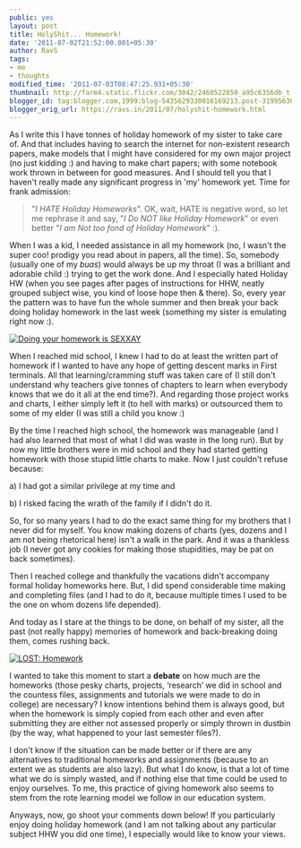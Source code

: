 ```yaml
---
public: yes
layout: post
title: HolyShit... Homework!
date: '2011-07-02T21:52:00.001+05:30'
author: RavS
tags:
- me
- thoughts
modified_time: '2011-07-03T08:47:25.931+05:30'
thumbnail: http://farm4.static.flickr.com/3042/2460522850_a95c6356db_t.jpg
blogger_id: tag:blogger.com,1999:blog-5435629330016169213.post-3199563697897766059
blogger_orig_url: https://ravs.in/2011/07/holyshit-homework.html
---
```


As I write this I have tonnes of holiday homework of my sister to take care of. And that includes having to search the internet for non-existent research papers, make models that I might have considered for my own major project (no just kidding :) and having to make chart papers; with some notebook work thrown in between for good measures. And I should tell you that I haven't really made any significant progress in 'my' homework yet. Time for frank admission: 

> "_I HATE Holiday Homeworks_". OK, wait, HATE is negative word, so let me rephrase it and say, "_I Do NOT like Holiday Homework_" or even better "_I am Not too fond of Holiday Homework_" :).

When I was a kid, I needed assistance in all my homework (no, I wasn't the super coo! prodigy you read about in papers, all the time). So, somebody (usually one of my _buas_) would always be up my throat (I was a brilliant and adorable child :) trying to get the work done. And I especially hated Holiday HW (when you see pages after pages of instructions for HHW, neatly grouped subject wise, you kind of loose hope then & there). So, every year the pattern was to have fun the whole summer and then break your back doing holiday homework in the last week (something my sister is emulating right now :).


[![Doing your homework is SEXXAY](http://farm4.static.flickr.com/3042/2460522850_a95c6356db.jpg)](http://www.flickr.com/photos/mllerustad/2460522850/ "Doing your homework is SEXXAY by Mllerustad, on Flickr")


When I reached mid school, I knew I had to do at least the written part of homework if I wanted to have any hope of getting descent marks in First terminals. All that learning/cramming stuff was taken care of (I still don't understand why teachers give tonnes of chapters to learn when everybody knows that we do it all at the end time?). And regarding those project works and charts, I either simply left it (to hell with marks) or outsourced them to some of my elder (I was still a child you know :)

By the time I reached high school, the homework was manageable (and I had also learned that most of what I did was waste in the long run). But by now my little brothers were in mid school and they had started getting homework with those stupid little charts to make. Now I just couldn't refuse because:

a) I had got a similar privilege at my time and

b) I risked facing the wrath of the family if I didn't do it.

So, for so many years I had to do the exact same thing for my brothers that I never did for myself. You know making dozens of charts (yes, dozens and I am not being rhetorical here) isn't a walk in the park. And it was a thankless job (I never got any cookies for making those stupidities, may be pat on back sometimes).

Then I reached college and thankfully the vacations didn't accompany formal holiday homeworks here. But, I did spend considerable time making and completing files (and I had to do it, because multiple times I used to be the one on whom dozens life depended).

And today as I stare at the things to be done, on behalf of my sister, all the past (not really happy) memories of homework and back-breaking doing them, comes rushing back.


[![LOST: Homework](http://farm1.static.flickr.com/154/353773110_08f19d7a56.jpg)](http://www.flickr.com/photos/jaqian/353773110/ "LOST: Homework by jaqian, on Flickr")

I wanted to take this moment to start a **debate** on how much are the homeworks (those pesky charts, projects, ‘research’ we did in school and the countess files, assignments and tutorials we were made to do in college) are necessary? I know intentions behind them is always good, but when the homework is simply copied from each other and even after submitting they are either not assessed properly or simply thrown in dustbin (by the way, what happened to your last semester files?).

I don't know if the situation can be made better or if there are any alternatives to traditional homeworks and assignments (because to an extent we as students are also lazy). But what I do know, is that a lot of time what we do is simply wasted, and if nothing else that time could be used to enjoy ourselves. To me, this practice of giving homework also seems to stem from the rote learning model we follow in our education system.

Anyways, now, go shoot your comments down below! If you particularly enjoy doing holiday homework (and I am not talking about any particular subject HHW you did one time), I especially would like to know your views.
